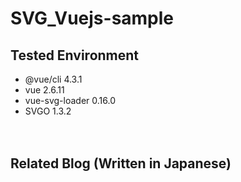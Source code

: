 # SVG_Vuejs-sample

## Tested Environment

- @vue/cli 4.3.1
- vue 2.6.11
- vue-svg-loader 0.16.0
- SVGO 1.3.2

　  

## Related Blog (Written in Japanese)
